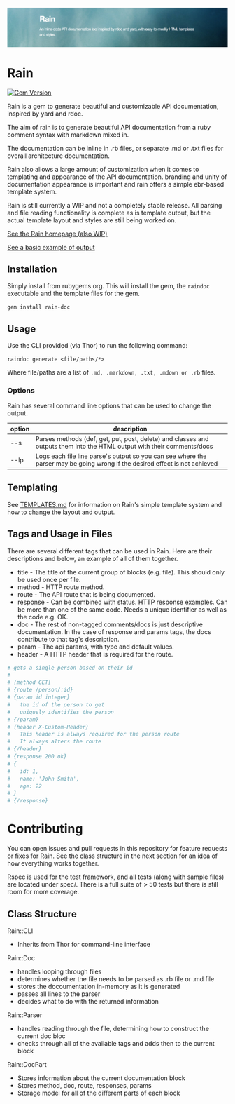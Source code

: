 ![Rain](img/rain.png)

# Rain

[![Gem Version](https://badge.fury.io/rb/rain-doc.svg)](http://badge.fury.io/rb/rain-doc)

Rain is a gem to generate beautiful and customizable API documentation, inspired by yard and rdoc.

The aim of rain is to generate beautiful API documentation from a ruby comment syntax with markdown mixed in.

The documentation can be inline in .rb files, or separate .md or .txt files for overall architecture documentation.

Rain also allows a large amount of customization when it comes to templating and appearance of the API documentation. branding and unity of documentation appearance is important and rain offers a simple ebr-based template system.

Rain is still currently a WIP and not a completely stable release. All parsing and file reading functionality is complete as is template output, but the actual template layout and styles are still being worked on.

[See the Rain homepage (also WIP)](http://martin-brennan.github.io/rain)

[See a basic example of output](img/rain-basic-rb.png)

## Installation
Simply install from rubygems.org. This will install the gem, the `raindoc` executable and the template files for the gem.

```
gem install rain-doc
```

## Usage
Use the CLI provided (via Thor) to run the following command:

```
raindoc generate <file/paths/*>
```

Where file/paths are a list of `.md, .markdown, .txt, .mdown or .rb` files.

### Options
Rain has several command line options that can be used to change the output.

|option|description|
|------|-----------|
|--s|Parses methods (def, get, put, post, delete) and classes and outputs them into the HTML output with their comments/docs|
|--lp|Logs each file line parse's output so you can see where the parser may be going wrong if the desired effect is not achieved|

## Templating

See [TEMPLATES.md](TEMPLATES.md) for information on Rain's simple template system and how to change the layout and output.

## Tags and Usage in Files
There are several different tags that can be used in Rain. Here are their descriptions and below, an example of all of them together.

- title - The title of the current group of blocks (e.g. file). This should only be used once per file.
- method - HTTP route method.
- route - The API route that is being documented.
- response - Can be combined with status. HTTP response examples. Can be more than one of the same code. Needs a unique identifier as well as the code e.g. OK.
- doc - The rest of non-tagged comments/docs is just descriptive documentation. In the case of response and params tags, the docs contribute to that tag's description.
- param - The api params, with type and default values.
- header - A HTTP header that is required for the route.

```ruby
# gets a single person based on their id
#
# {method GET}
# {route /person/:id}
# {param id integer}
#   the id of the person to get
#   uniquely identifies the person
# {/param}
# {header X-Custom-Header}
#   This header is always required for the person route
#   It always alters the route
# {/header}
# {response 200 ok}
# {
#   id: 1,
#   name: 'John Smith',
#   age: 22
# }
# {/response}
```

# Contributing
You can open issues and pull requests in this repository for feature requests or fixes for Rain. See the class structure in the next section for an idea of how everything works together.

Rspec is used for the test framework, and all tests (along with sample files) are located under spec/. There is a full suite of > 50 tests but there is still room for more coverage.

## Class Structure

Rain::CLI
- Inherits from Thor for command-line interface

Rain::Doc
- handles looping through files
- determines whether the file needs to be parsed as .rb file or .md file
- stores the docoumentation in-memory as it is generated
- passes all lines to the parser
- decides what to do with the returned information

Rain::Parser
- handles reading through the file, determining how to construct the current doc bloc
- checks through all of the available tags and adds then to the current block

Rain::DocPart
- Stores information about the current documentation block
- Stores method, doc, route, responses, params
- Storage model for all of the different parts of each block